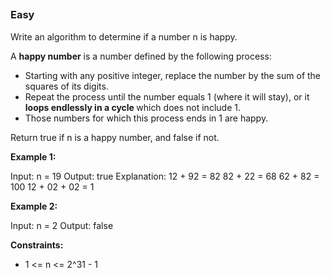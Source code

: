 <h2><a href = "https://leetcode.com/problems/happy-number/"></a></h2> <h3>Easy</h3>
Write an algorithm to determine if a number n is happy.

A <strong>happy number</strong> is a number defined by the following process:

<ul>
<li>Starting with any positive integer, replace the number by the sum of the squares of its digits.</li>
<li>Repeat the process until the number equals 1 (where it will stay), or it <strong>loops endlessly in a cycle </strong>which does not include 1.</li>
<li>Those numbers for which this process ends in 1 are happy.</li>
</ul>

Return true if n is a happy number, and false if not.

 

<strong>Example 1:</strong>

Input: n = 19
Output: true
Explanation:
12 + 92 = 82
82 + 22 = 68
62 + 82 = 100
12 + 02 + 02 = 1

<strong>Example 2:</strong>

Input: n = 2
Output: false
 

<strong>Constraints:</strong>
<ul>
    <li>
    1 <= n <= 2^31 - 1
    </li>
</ul>
